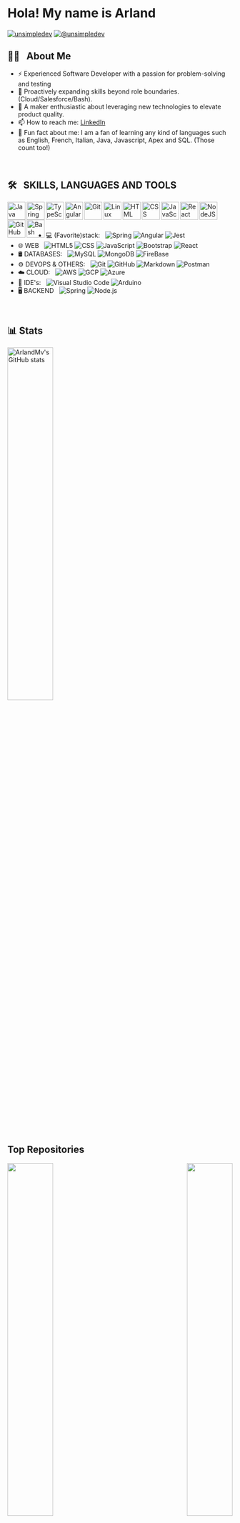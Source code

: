 <!--make new custom profile with 
   https://youtu.be/mJza8XtuTNU?si=pmyVm6jj4dD8DZ4n
   or 
   https://youtu.be/9A8sQZDRn5o?si=bz78Ic0Q6JL-BFhv--> 
<!--ABOUT ME - NEEDS TO BE BETTER
* animate greeting - https://youtu.be/eHaXw8Bd_ms?si=ulEryG1x24TGK9Cz
--> 
<h1>Hola! My name is Arland</h1> 
<a href="https://linkedin.com/in/arlandmv" target="blank"><img align="center" src="https://img.shields.io/badge/LinkedIn-0077B5?style=for-the-badge&logo=linkedin&logoColor=white" alt="unsimpledev"/></a>
<a href = "mailto:arlandmichelenav@gmail.com" target="blank"><img align="center" src="https://img.shields.io/badge/Gmail-D14836?style=for-the-badge&logo=gmail&logoColor=white" alt="@unsimpledev"  /></a>

## 👩‍💻 &nbsp; About Me
 
- ⚡ Experienced Software Developer with a passion for problem-solving and testing
- 🌱 Proactively expanding skills beyond role boundaries. (Cloud/Salesforce/Bash).
- 🔭 A maker enthusiastic about leveraging new technologies to elevate product quality.
- 📫 How to reach me: [LinkedIn](https://www.linkedin.com/in/arland-michelena/) <!--[here](miproyects.io)-->
- 🤔 Fun fact about me: I am a fan of learning any kind of languages such as English, French, Italian, Java, Javascript, Apex and SQL. (Those count too!) 

<!--SKILLS - NEEDS TO BE BETTER--> 
<!--a href="https://www.oracle.com/java/" target="_blank" rel="noreferrer"><img src="https://raw.githubusercontent.com/danielcranney/readme-generator/main/public/icons/skills/java-colored.svg" width="36" height="36" alt="Java" /></a
-->
<!--p align="center">
  // no springboot svg 
  // markup [![My Skills](https://skillicons.dev/icons?i=java,javascript,angular&theme=light)](https://skillicons.dev)
  <a href="#">
    <img src="https://skillicons.dev/icons?i=java,javascript,springboot,angular&theme=light" />
  </a>
<a href="#">
  <img src="https://skillicons.dev/icons?i=java,scss,css,html,js,firebase,git,github,postman,vscode,bash,linux&theme=light&perline=12" />
</a>
</p-->

<br />

## 🛠 &nbsp; SKILLS, LANGUAGES AND TOOLS
<img align="left" alt="Java" width="40px" src="https://cdn.jsdelivr.net/gh/devicons/devicon/icons/java/java-original.svg"/>
<img align="left" alt="Spring" width="40px" src="https://cdn.jsdelivr.net/gh/devicons/devicon/icons/spring/spring-original.svg" />
<img align="left" alt="TypeScript" width="40px" src="https://cdn.jsdelivr.net/gh/devicons/devicon/icons/typescript/typescript-plain.svg" />
<img align="left" alt="Angular" width="40px" src="https://cdn.jsdelivr.net/gh/devicons/devicon/icons/angularjs/angularjs-plain.svg" />
<img align="left" alt="Git" width="40px" src="https://cdn.jsdelivr.net/gh/devicons/devicon/icons/git/git-original.svg" />
<img align="left" alt="Linux" width="40px" src="https://cdn.jsdelivr.net/gh/devicons/devicon/icons/linux/linux-original.svg" />
<img align="left" alt="HTML" width="40px" src="https://cdn.jsdelivr.net/gh/devicons/devicon/icons/html5/html5-plain.svg" />
<img align="left" alt="CSS" width="40px" src="https://cdn.jsdelivr.net/gh/devicons/devicon/icons/css3/css3-plain.svg" />
<img align="left" alt="JavaScript" width="40px" src="https://cdn.jsdelivr.net/gh/devicons/devicon/icons/javascript/javascript-plain.svg" />
<img align="left" alt="React" width="40px" src="https://cdn.jsdelivr.net/gh/devicons/devicon/icons/react/react-original.svg" />
<img align="left" alt="NodeJS" width="40px" src="https://cdn.jsdelivr.net/gh/devicons/devicon/icons/nodejs/nodejs-original.svg" />
<img align="left" alt="GitHub" width="40px" src="https://cdn.jsdelivr.net/gh/devicons/devicon/icons/github/github-original.svg" />
<img align="left" alt="Bash" width="40px" src="https://cdn.jsdelivr.net/gh/devicons/devicon/icons/bash/bash-original.svg" />

<br /><br /><br />

- 💻 (Favorite)stack: &nbsp;
  ![Spring](https://img.shields.io/badge/-Spring-333333?style=flat&logo=spring)
  ![Angular](https://img.shields.io/badge/-Angular-333333?style=flat&logo=Angular)
  ![Jest](https://img.shields.io/badge/-Jest-333333?style=flat&logo=Jest)
- 🌐 WEB &nbsp;
  ![HTML5](https://img.shields.io/badge/-HTML5-333333?style=flat&logo=HTML5)
  ![CSS](https://img.shields.io/badge/-CSS-333333?style=flat&logo=CSS3&logoColor=1572B6)
  ![JavaScript](https://img.shields.io/badge/-JavaScript-333333?style=flat&logo=javascript)
  ![Bootstrap](https://img.shields.io/badge/-Bootstrap-333333?style=flat&logo=bootstrap&logoColor=563D7C)
  ![React](https://img.shields.io/badge/-React-333333?style=flat&logo=react)
- 🛢 DATABASES: &nbsp;
  ![MySQL](https://img.shields.io/badge/-MySQL-333333?style=flat&logo=mysql)
  ![MongoDB](https://img.shields.io/badge/-MongoDB-333333?style=flat&logo=mongodb)
  ![FireBase](https://img.shields.io/badge/-FireBase-333333?style=flat&logo=FireBase)
- ⚙️ DEVOPS & OTHERS: &nbsp;
  ![Git](https://img.shields.io/badge/-Git-333333?style=flat&logo=git)
  ![GitHub](https://img.shields.io/badge/-GitHub-333333?style=flat&logo=github)
  ![Markdown](https://img.shields.io/badge/-Markdown-333333?style=flat&logo=markdown)
  ![Postman](https://img.shields.io/badge/-Postman-333333?style=flat&logo=postman)
- ☁️ CLOUD: &nbsp;
  ![AWS](https://img.shields.io/badge/-AWS-333333?style=flat&logo=aws)
  ![GCP](https://img.shields.io/badge/-GCP-333333?style=flat&logo=gcp)
  ![Azure](https://img.shields.io/badge/-Azure-333333?style=flat&logo=azure)
- 🔧 IDE's: &nbsp;
  ![Visual Studio Code](https://img.shields.io/badge/-Visual%20Studio%20Code-333333?style=flat&logo=visual-studio-code&logoColor=007ACC)
  ![Arduino](https://img.shields.io/badge/-Arduino-333333?style=flat&logo=arduino)
- 🖥 BACKEND &nbsp;
  ![Spring](https://img.shields.io/badge/-Spring-333333?style=flat&logo=Spring)
  ![Node.js](https://img.shields.io/badge/-Node.js-333333?style=flat&logo=node.js)

<br />

## 📊 Stats
<a align="left" href="http://www.github.com/ArlandMv"><img width="45%" src="https://github-readme-stats.vercel.app/api?username=ArlandMv&show_icons=true&hide=&count_private=true&title_color=0891b2&text_color=ffffff&icon_color=0891b2&bg_color=1c1917&hide_border=true&show_icons=true" alt="ArlandMv's GitHub stats" /></a>

<!--p width="100%" align="center">
  <a align="left" href="http://www.github.com/ArlandMv"><img src="https://github-readme-activity-graph.cyclic.app/graph?username=ArlandMv&bg_color=1c1917&color=ffffff&line=0891b2&point=ffffff&area_color=1c1917&area=true&hide_border=true&custom_title=GitHub%20Commits%20Graph" alt="GitHub Commits Graph" /></a>
  <a align="left" href="http://www.github.com/ArlandMv"><img width="45%" src="https://github-readme-stats.vercel.app/api?username=ArlandMv&show_icons=true&hide=&count_private=true&title_color=0891b2&text_color=ffffff&icon_color=0891b2&bg_color=1c1917&hide_border=true&show_icons=true" alt="ArlandMv's GitHub stats" /></a>
  <a align="right" href="https://github.com/ArlandMv" align="left"><img src="https://github-readme-stats.vercel.app/api/top-langs/?username=ArlandMv&langs_count=10&title_color=0891b2&text_color=ffffff&icon_color=0891b2&bg_color=1c1917&hide_border=true&locale=en&custom_title=Top%20%Languages" alt="Top Languages" /></a>
</p-->


<b>Top Repositories</b>
---
<div width="100%" align="center">
  <a href="https://github.com/ArlandMv/ProductApp-Sb3-SqlAzure-JUnit5-Java17-Sonarqube" align="left">
    <img align="left" width="45%" src="https://github-readme-stats.vercel.app/api/pin/?username=ArlandMv&repo=ProductApp-Sb3-SqlAzure-JUnit5-Java17-Sonarqube&title_color=0891b2&text_color=ffffff&icon_color=0891b2&bg_color=1c1917&hide_border=true&locale=en" />
  </a>
  <a href="https://github.com/ArlandMv/SmartSchedulerDemo-Sb3-TimefoldAI" align="right">
    <img align="right" width="45%" src="https://github-readme-stats.vercel.app/api/pin/?username=ArlandMv&repo=SmartSchedulerDemo-Sb3-TimefoldAI&title_color=0891b2&text_color=ffffff&icon_color=0891b2&bg_color=1c1917&hide_border=true&locale=en" />
  </a>
</div>

<br /><br /><br /><br /><br /><br /><br />

<!--div width="100%" align="center">
  <a href="https://github.com/ArlandMv/3it-Java-Angular-FullstackWeb-PruebaTecnica" align="center">
    <img align="left" width="45%" src="https://github-readme-stats.vercel.app/api/pin/?username=ArlandMv&repo=3it-Java-Angular-FullstackWeb-PruebaTecnica&title_color=0891b2&text_color=ffffff&icon_color=0891b2&bg_color=1c1917&hide_border=true&locale=en" />
  </a>
</div-->

<br /><br /><br /><br /><br /><br /><br />

<!-- 
<img src="https://raw.githubusercontent.com/AVS1508/AVS1508/master/assets/Aditya%20Vikram%20Singh%20Banner.png">
<a href="https://github.com/AVS1508">
  <img height="180em" src="https://github-readme-stats.vercel.app/api?username=AVS1508&theme=buefy&show_icons=true" />
  <img height="180em" src="https://github-readme-stats.vercel.app/api/top-langs/?username=AVS1508&theme=buefy&layout=compact" />
</a>-->

<br/>

<!--
<h3> 🤝🏻 &nbsp;Connect with Me </h3>

<p align="center">
<a href="https://www.adityavsingh.com/"><img alt="Website" src="https://img.shields.io/badge/Website-www.adityavsingh.com-blue?style=flat-square&logo=google-chrome"></a>
<a href="https://www.linkedin.com/in/AVS1508/"><img alt="LinkedIn" src="https://img.shields.io/badge/LinkedIn-Aditya%20Vikram%20Singh-blue?style=flat-square&logo=linkedin"></a>
<a href="https://www.instagram.com/adityavs_/"><img alt="Instagram" src="https://img.shields.io/badge/Instagram-adityavs__-blue?style=flat-square&logo=instagram"></a>
<a href="mailto:avsingh@umass.edu"><img alt="Email" src="https://img.shields.io/badge/Email-avsingh@umass.edu-blue?style=flat-square&logo=gmail"></a>
</p>
-->

<!--p align="right"> <a href="https://www.github.com/ArlandMv" target="_blank" rel="noreferrer"> <picture> <source media="(prefers-color-scheme: dark)" srcset="https://raw.githubusercontent.com/danielcranney/readme-generator/main/public/icons/socials/github-dark.svg" /> <source media="(prefers-color-scheme: light)" srcset="https://raw.githubusercontent.com/danielcranney/readme-generator/main/public/icons/socials/github.svg" /> <img src="https://raw.githubusercontent.com/danielcranney/readme-generator/main/public/icons/socials/github.svg" width="32" height="32" /> </picture> </a> <a href="https://www.linkedin.com/in/arland-michelena" target="_blank" rel="noreferrer"> <picture> <source media="(prefers-color-scheme: dark)" srcset="https://raw.githubusercontent.com/danielcranney/readme-generator/main/public/icons/socials/linkedin-dark.svg" /> <source media="(prefers-color-scheme: light)" srcset="https://raw.githubusercontent.com/danielcranney/readme-generator/main/public/icons/socials/linkedin.svg" /> <img src="https://raw.githubusercontent.com/danielcranney/readme-generator/main/public/icons/socials/linkedin.svg" width="32" height="32" /> </picture> </a> <a href="https://www.polywork.com/Arland_Michelena" target="_blank" rel="noreferrer"> <picture> <source media="(prefers-color-scheme: dark)" srcset="undefined" /> <source media="(prefers-color-scheme: light)" srcset="https://raw.githubusercontent.com/danielcranney/readme-generator/main/public/icons/socials/polywork.svg" /> <img src="https://raw.githubusercontent.com/danielcranney/readme-generator/main/public/icons/socials/polywork.svg" width="32" height="32" /> </picture> </a></p-->



<!--details>
 <summary><h3>👨‍💻 More about my Journey</h3></summary>
   I started my coding journey as a naive computer science ...

[website]: https://agencia-web.netlify.app

<!--
ADD ICONS   https://gist.github.com/rxaviers/7360908

CHECK OTHERS   https://github.com/durgeshsamariya/awesome-github-profile-readme-templates/tree/master/templates

-->


